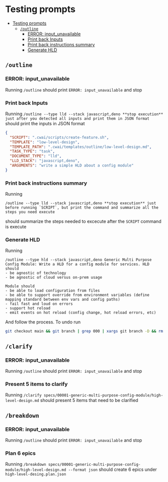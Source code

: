# Testing prompts

- [Testing prompts](#testing-prompts)
  - [`/outline`](#outline)
    - [ERROR: input_unavailable](#error-input_unavailable)
    - [Print back Inputs](#print-back-inputs)
    - [Print back instructions summary](#print-back-instructions-summary)
    - [Generate HLD](#generate-hld)

## `/outline`

### ERROR: input_unavailable

Running `/outline` should print `ERROR: input_unavailable` and stop

### Print back Inputs

Running `/outline --type lld --stack javascript,deno **stop execution** just after you detected all inputs and print them in JSON format` should print the inputs in JSON format

```json
{
  "SCRIPT": ".cwai/scripts/create-feature.sh",
  "TEMPLATE": "low-level-design",
  "TEMPLATE_PATH": ".cwai/templates/outline/low-level-design.md",
  "TASK_TYPE": "task",
  "DOCUMENT_TYPE": "lld",
  "LLD_STACK": "javascript,deno",
  "ARGUMENTS": "write a simple HLD about a config module"
}
```

### Print back instructions summary

Running

```
/outline --type lld --stack javascript,deno **stop execution** just before running `SCRIPT`, but print the command and summarize all the steps you need execute
```

should summarize the steps needed to excecute after the `SCRIPT` command is execute

### Generate HLD

Running

```
/outline --type hld --stack javascript,deno Generic Multi Purpose Config Module: Write a HLD for a config module for services. HLD should
- be agnostic of technology
- be agnostic of cloud versus on-prem usage

Module should
- be able to load configuration from files
- be able to support override from environment variables (define mapping standard between env vars and config paths)
- fail fast and loud on errors
- support hot reload
- emit events on hot reload (config change, hot reload errors, etc)
```

And follow the process.
To undo run

```bash
git checkout main && git branch | grep 000 | xargs git branch -D && rm -rf specs
```

## `/clarify`

### ERROR: input_unavailable

Running `/outline` should print `ERROR: input_unavailable` and stop

### Present 5 items to clarify

Running `/clarify specs/00001-generic-multi-purpose-config-module/high-level-design.md` should present 5 items that need to be clarified

## `/breakdown`

### ERROR: input_unavailable

Running `/outline` should print `ERROR: input_unavailable` and stop

### Plan 6 epics

Running `/breakdown specs/00001-generic-multi-purpose-config-module/high-level-design.md --format json` should create 6 epics under `high-level-desing.plan.json`
